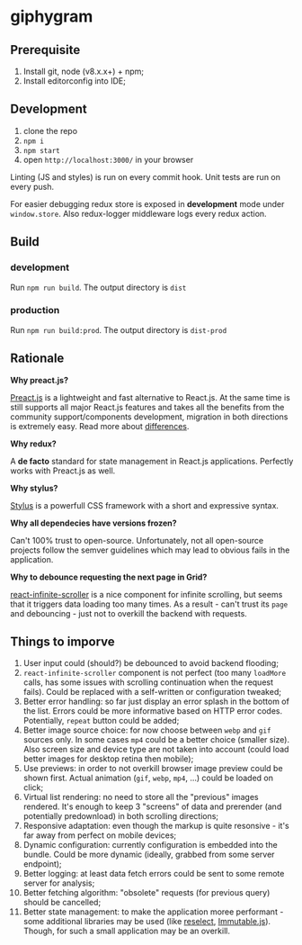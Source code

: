 # giphygram

## Prerequisite
1. Install git, node (v8.x.x+) + npm;
2. Install editorconfig into IDE;

## Development
1. clone the repo
2. `npm i`
3. `npm start`
4. open `http://localhost:3000/` in your browser

Linting (JS and styles) is run on every commit hook. Unit tests are run on every push.

For easier debugging redux store is exposed in **development** mode under `window.store`. Also redux-logger middleware logs every redux action.

## Build
### development
Run `npm run build`. The output directory is `dist`
### production
Run `npm run build:prod`. The output directory is `dist-prod`

## Rationale
**Why preact.js?**

[Preact.js](https://preactjs.com/) is a lightweight and fast alternative to React.js. At the same time is still supports all major React.js features and takes all the benefits from the community support/components development, migration in both directions is extremely easy. Read more about [differences](https://preactjs.com/guide/differences-to-react).


**Why redux?**

A **de facto** standard for state management in React.js applications. Perfectly works with Preact.js as well.

**Why stylus?**

[Stylus](http://stylus-lang.com/) is a powerfull CSS framework with a short and expressive syntax.

**Why all dependecies have versions frozen?**

Can't 100% trust to open-source. Unfortunately, not all open-source projects follow the semver guidelines which may lead to obvious fails in the application.

**Why to debounce requesting the next page in Grid?**

[react-infinite-scroller](https://github.com/CassetteRocks/react-infinite-scroller) is a nice component for infinite scrolling, but seems that it triggers data loading too many times. As a result - can't trust its `page` and debouncing - just not to overkill the backend with requests.

## Things to imporve
1. User input could (should?) be debounced to avoid backend flooding;
2. `react-infinite-scroller` component is not perfect (too many `loadMore` calls, has some issues with scrolling continuation when the request fails). Could be replaced with a self-written or configuration tweaked;
3. Better error handling: so far just display an error splash in the bottom of the list. Errors could be more informative based on HTTP error codes. Potentially, `repeat` button could be added;
4. Better image source choice: for now choose between `webp` and `gif` sources only. In some cases `mp4` could be a better choice (smaller size). Also screen size and device type are not taken into account (could load better images for desktop retina then mobile);
5. Use previews: in order to not overkill browser image preview could be shown first. Actual animation (`gif`, `webp`, `mp4`, ...) could be loaded on click;
6. Virtual list rendering: no need to store all the "previous" images rendered. It's enough to keep 3 "screens" of data and prerender (and potentially predownload) in both scrolling directions;
7. Responsive adaptation: even though the markup is quite resonsive - it's far away from perfect on mobile devices;
8. Dynamic configuration: currently configuration is embedded into the bundle. Could be more dynamic (ideally, grabbed from some server endpoint);
9. Better logging: at least data fetch errors could be sent to some remote server for analysis;
10. Better fetching algorithm: "obsolete" requests (for previous query) should be cancelled;
11. Better state management: to make the application moree performant - some additional libraries may be used (like [reselect](https://github.com/reduxjs/reselect), [Immutable.js](https://github.com/facebook/immutable-js)). Though, for such a small application may be an overkill.
